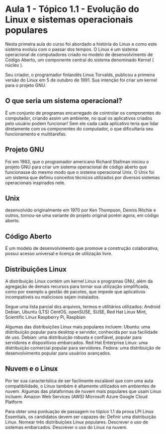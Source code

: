 #  Aula 1 - Tópico 1.1 - Evolução do Linux e sistemas operacionais populares

Nesta primeira aula do curso foi abordado a história do Linux e como este sistema evoluiu com o passar dos tempos.
O Linux é um sistema operacional de computadores criado no modelo de desenvolvimento de Código Aberto, um componente central do sistema denominado Kernel ( núcleo ). 

Seu criador, o programador finlandês Linus Torvalds, publicou a primeira versão do Linux em 5 de outubro de 1991. Sua intenção foi criar um kernel para o projeto GNU.

## O que seria um sistema operacional?
É um conjunto de programas encarregado de cointrolar os componentes do computador, criando assim um ambiente, no qual os aplicativos criados pelo usuário podem funcionar! Sem ele cada cada aplicativo teria que lidar diretamente com os componentes do computador, o que dificultaria seu funcionamento e multitarefas.

## Projeto GNU
Foi em 1983, que o programador americano Richard Stallman iniciou o projeto GNU para criar um sistema operacional de código aberto
que funcionasse do mesmo modo que o sistema operacional Unix. O Unix foi um sistema que definiu conceitos técnicos
utilizados por diversos sistemas operacionais inspirados nele.

## Unix
desenvolvido originalmente em 1970 por Ken Thompson, Dennis Ritchie e outros, tornou-se uma variante do projeto original porém agora, em código aberto.

## Código Aberto
É um modelo de desenvolvimento que promove a construção colaborativa, possui acesso universal e licença de utilização livre.

## Distribuições Linux
A distribuição Linux contém um kernel Linux e programas GNU, além da agregação de demais recursos para tornar sua utilização simplificada, como por exemplo a gestão de pacotes, que impede que aplicativos incompatíveis ou maliciosos sejam instalados.

Segue uma lista parcial dos arquivos, termos e utilitários utilizados:
Android
Debian, Ubuntu (LTS)
CentOS, openSUSE, SUSE, Red Hat
Linux Mint, Scientific Linux
Raspberry Pi, Raspbian

Algumas das distribuições Linux mais populares incluem:
Ubuntu: uma distribuição popular para desktop e servidor, conhecida por sua facilidade de uso.
Debian: uma distribuição robusta e confiável, popular para servidores e dispositivos
embarcados.
Red Hat Enterprise Linux: uma distribuição comercial popular para servidores.
Fedora: uma distribuição de desenvolvimento popular para usuários avançados.

## Nuvem e o Linux
Por ter sua característica de ser facilmente escalável que com uma auta compatibilidade, o Linux também é altamente utilizados em ambientes de nuvem.
Algumas das plataformas de nuvem mais populares que usam Linux incluem:
Amazon Web Services (AWS)
Microsoft Azure
Google Cloud Platform

Para obter uma pontuação de passagem no tópico 1.1 da prova LPI Linux Essentials, os candidatos
devem ser capazes de:
Definir uma distribuição Linux.
Nomear três distribuições Linux populares.
Descrever o uso de sistemas embarcados.
Descrever o uso do Linux na nuvem.

